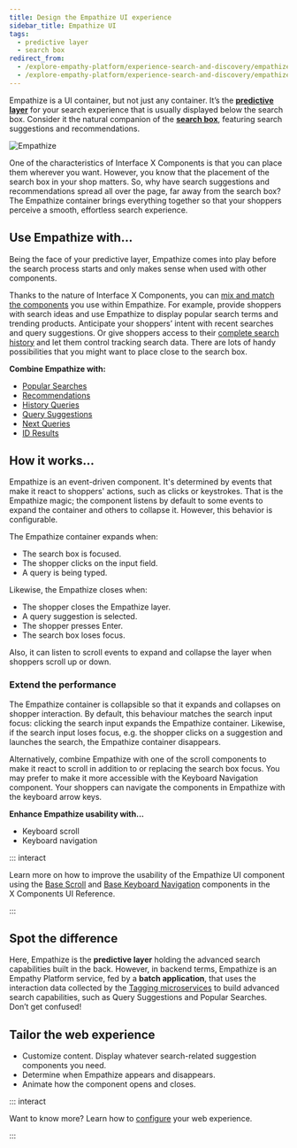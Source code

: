 ```yaml
---
title: Design the Empathize UI experience
sidebar_title: Empathize UI
tags:
  - predictive layer
  - search box
redirect_from:
  - /explore-empathy-platform/experience-search-and-discovery/empathize.html
  - /explore-empathy-platform/experience-search-and-discovery/empathize
---
```


Empathize is a UI container, but not just any container. It’s the
**[predictive layer](/understand-empathy-platform/search-basics/predictive-layer.md)** for your
search experience that is usually displayed below the search box. Consider it the natural companion
of the **[search box](/onboard-empathy-platform/experience-search-and-discovery/search-box.md)**,
featuring search suggestions and recommendations.

![Empathize](~@assets/x/interface/x-empathize.gif)

One of the characteristics of Interface&nbsp;X&nbsp;Components is that you can place them wherever
you want. However, you know that the placement of the search box in your shop matters. So, why have
search suggestions and recommendations spread all over the page, far away from the search box? The
Empathize container brings everything together so that your shoppers perceive a smooth, effortless
search experience.

## Use Empathize with...

Being the face of your predictive layer, Empathize comes into play before the search process starts
and only makes sense when used with other components.

Thanks to the nature of Interface&nbsp;X&nbsp;Components, you can
[mix and match the components](/onboard-empathy-platform/experience-search-and-discovery/readme.md#mix-and-match-your-experience)
you use within Empathize. For example, provide shoppers with search ideas and use Empathize to
display popular search terms and trending products. Anticipate your shoppers’ intent with recent
searches and query suggestions. Or give shoppers access to their
[complete search history](/onboard-empathy-platform/experience-search-and-discovery/my-history.md)
and let them control tracking search data. There are lots of handy possibilities that you might want
to place close to the search box.

**Combine Empathize with:**

- [Popular Searches](popular-searches.md)
- [Recommendations](recommendations.md)
- [History Queries](history-queries.md)
- [Query Suggestions](query-suggestions.md)
- [Next Queries](next-queries.md)
- [ID Results](id-results.md)

## How it works...

Empathize is an event-driven component. It's determined by events that make it react to shoppers'
actions, such as clicks or keystrokes. That is the Empathize magic; the component listens by default
to some events to expand the container and others to collapse it. However, this behavior is
configurable.

The Empathize container expands when:

- The search box is focused.
- The shopper clicks on the input field.
- A query is being typed.

Likewise, the Empathize closes when:

- The shopper closes the Empathize layer.
- A query suggestion is selected.
- The shopper presses Enter.
- The search box loses focus.

Also, it can listen to scroll events to expand and collapse the layer when shoppers scroll up or
down.

### Extend the performance

The Empathize container is collapsible so that it expands and collapses on shopper interaction. By
default, this behaviour matches the search input focus: clicking the search input expands the
Empathize container. Likewise, if the search input loses focus, e.g. the shopper clicks on a
suggestion and launches the search, the Empathize container disappears.

Alternatively, combine Empathize with one of the scroll components to make it react to scroll in
addition to or replacing the search box focus. You may prefer to make it more accessible with the
Keyboard Navigation component. Your shoppers can navigate the components in Empathize with the
keyboard arrow keys.

**Enhance Empathize usability with...**

- Keyboard scroll
- Keyboard navigation

::: interact

Learn more on how to improve the usability of the Empathize UI component using the
[Base Scroll](/develop-empathy-platform/ui-reference/components/base-components/scroll/x-components.base-scroll.md)
and
[Base Keyboard Navigation](/develop-empathy-platform/ui-reference/components/base-components/x-components.base-keyboard-navigation.md)
components in the X&nbsp;Components UI Reference.

:::

## Spot the difference

Here, Empathize is the **predictive layer** holding the advanced search capabilities built in the
back. However, in backend terms, Empathize is an Empathy Platform service, fed by a **batch
application**, that uses the interaction data collected by the
[Tagging microservices](/explore-empathy-platform/capture-shopper-interaction/) to build advanced
search capabilities, such as Query Suggestions and Popular Searches. Don’t get confused!

## Tailor the web experience

- Customize content. Display whatever search-related suggestion components you need.
- Determine when Empathize appears and disappears.
- Animate how the component opens and closes.

::: interact

Want to know more? Learn how to
[configure](/develop-empathy-platform/ui-reference/components/empathize/x-components.empathize.md)
your web experience.

:::
